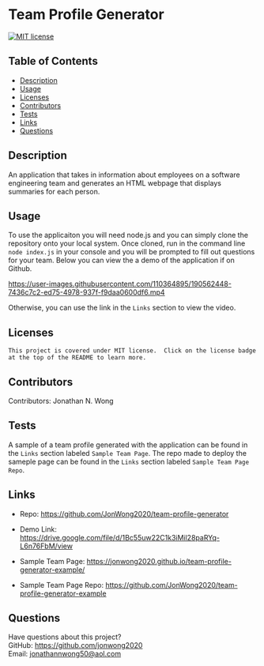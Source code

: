 # Team Profile Generator

  [![MIT license](https://img.shields.io/badge/License-MIT-green.svg)](https://lbesson.mit-license.org/)
  
  ## Table of Contents
  * [Description](#description)
  * [Usage](#usage)
  * [Licenses](#licenses)
  * [Contributors](#contributors)
  * [Tests](#tests)
  * [Links](#links)
  * [Questions](#questions)
  
  ## Description
  An application that takes in information about employees on a software engineering team and generates an HTML webpage that displays summaries for each person.  
  
  ## Usage
  To use the applicaiton you will need node.js and you can simply clone the repository onto your local system.  Once cloned, run in the command line `node index.js` in your console and you will be prompted to fill out questions for your team.  Below you can view the a demo of the application if on Github.

https://user-images.githubusercontent.com/110364895/190562448-7436c7c2-ed75-4978-937f-f9daa0600df6.mp4

  Otherwise, you can use the link in the `Links` section to view the video.
  
  ## Licenses
    This project is covered under MIT license.  Click on the license badge at the top of the README to learn more.
  
  ## Contributors
  Contributors:  Jonathan N. Wong
  
  ## Tests

  A sample of a team profile generated with the application can be found in the `Links` section labeled `Sample Team Page`.  The repo made to deploy the sameple page can be found in the `Links` section labeled `Sample Team Page Repo`.

  ## Links 
  
  * Repo:  https://github.com/JonWong2020/team-profile-generator

  *  Demo Link:  https://drive.google.com/file/d/1Bc55uw22C1k3iMil28paRYq-L6n76FbM/view

  * Sample Team Page: https://jonwong2020.github.io/team-profile-generator-example/

  * Sample Team Page Repo:  https://github.com/JonWong2020/team-profile-generator-example
  
  ## Questions
  Have questions about this project?  
  GitHub: https://github.com/jonwong2020  
  Email: jonathannwong50@aol.com
  
  
